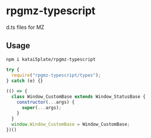 # rpgmz-typescript

d.ts files for MZ

## Usage

```
npm i katai5plate/rpgmz-typescript
```

```js
try {
  require("rpgmz-typescript/types");
} catch (e) {}

(() => {
  class Window_CustomBase extends Window_StatusBase {
    constructor(...args) {
      super(...args);
    }
  }
  window.Window_CustomBase = Window_CustomBase;
})()
```
